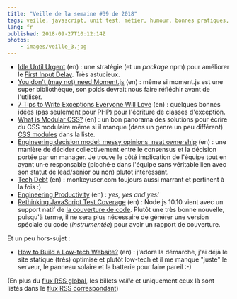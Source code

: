 ```yaml
---
title: "Veille de la semaine #39 de 2018"
tags: veille, javascript, unit test, métier, humour, bonnes pratiques, css, code, php, git, performances, web, low tech
lang: fr
published: 2018-09-27T10:12:14Z
photos:
    - images/veille_3.jpg
---
```

* [Idle Until Urgent](https://philipwalton.com/articles/idle-until-urgent/) (en)&nbsp;: une stratégie (et un *package* npm) pour améliorer le [First Input Delay](https://developers.google.com/web/updates/2018/05/first-input-delay). Très astucieux.
* [You don't (may not) need Moment.js](https://github.com/you-dont-need/You-Dont-Need-Momentjs#you-dont-may-not-need-momentjs) (en)&nbsp;: même si moment.js est une super bibliothèque, son poids devrait nous faire réfléchir avant de l'utiliser.
* [7 Tips to Write Exceptions Everyone Will Love](https://www.tomasvotruba.cz/blog/2018/09/17/7-tips-to-write-exceptions-everyone-will-love/) (en)&nbsp;: quelques bonnes idées (pas seulement pour PHP) pour l'écriture de classes d'exception.
* [What is Modular CSS?](https://spaceninja.com/2018/09/17/what-is-modular-css/) (en)&nbsp;: un bon panorama des solutions pour écrire du CSS modulaire même si il manque (dans un genre un peu différent) [CSS modules](https://github.com/css-modules/css-modules) dans la liste.
* [Engineering decision model: messy opinions, neat ownership](https://hackernoon.com/engineering-decision-model-messy-opinions-neat-ownership-bb5ad91d574) (en)&nbsp;: une manière de décider collectivement entre le consensus et la décision portée par un manager. Je trouve le côté implication de l'équipe tout en ayant un·e responsable (pioché·e dans l'équipe sans véritable lien avec son statut de lead/senior ou non) plutôt intéressant. 
* [Tech Debt](https://www.monkeyuser.com/2018/tech-debt/) (en)&nbsp;: monkeyuser.com toujours aussi marrant et pertinent à la fois :)
* [Engineering Productivity](https://medium.com/@skamille/engineering-productivity-b1ea12db02e4) (en)&nbsp;: *yes, yes and yes!*
* [Rethinking JavaScript Test Coverage](https://blog.npmjs.org/post/178487845610/rethinking-javascript-test-coverage) (en)&nbsp;: Node.js 10.10 vient avec un support natif de [la couverture de code](/post/code-coverage-taux-couverture-tests/). Plutôt une très bonne nouvelle, puisqu'à terme, il ne sera plus nécessaire de générer une version spéciale du code (*instrumentée*) pour avoir un rapport de couverture.

Et un peu hors-sujet&nbsp;:

* [How to Build a Low-tech Website?](https://solar.lowtechmagazine.com/2018/09/how-to-build-a-lowtech-website/) (en)&nbsp;: j'adore la démarche, j'ai déjà le site statique (très) optimisé et plutôt low-tech et il me manque &quot;juste&quot; le serveur, le panneau solaire et la batterie pour faire pareil :-)

(En plus du [flux RSS global](/rss.xml), les billets *veille*
et uniquement ceux là sont listés dans le [flux RSS correspondant](/rss/veille.xml))
